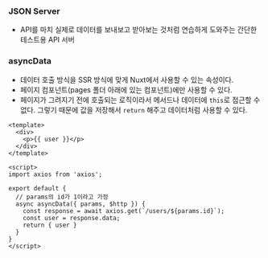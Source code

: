 ### JSON Server
* API를 마치 실제로 데이터를 보내보고 받아보는 것처럼 연습하게 도와주는 간단한 테스트용 API 서버

### asyncData 
* 데이터 호출 방식을 SSR 방식에 맞게 Nuxt에서 사용할 수 있는 속성이다.
* 페이지 컴포넌트(pages 폴더 아래에 있는 컴포넌트)에만 사용할 수 있다.
* 페이지가 그려지기 전에 호출되는 로직이라서 메서드나 데이터에 `this`로 접근할 수 없다. 그렇기 때문에 값을 저장해서 `return` 해주고 데이터처럼 사용할 수 있다.
```vue
<template>
  <div>
    <p>{{ user }}</p>
  </div>
</template>

<script>
import axios from 'axios';

export default {
  // params의 id가 1이라고 가정
  async asyncData({ params, $http }) {
    const response = await axios.get(`/users/${params.id}`);
    const user = response.data;
    return { user }
  }
}
</script>
```